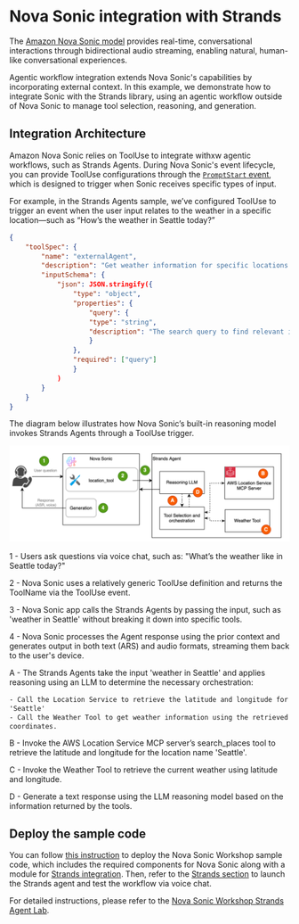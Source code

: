 # Nova Sonic integration with Strands 

The [Amazon Nova Sonic model](https://aws.amazon.com/ai/generative-ai/nova/speech/) provides real-time, conversational interactions through bidirectional audio streaming, enabling natural, human-like conversational experiences.

Agentic workflow integration extends Nova Sonic's capabilities by incorporating external context. In this example, we demonstrate how to integrate Sonic with the Strands library, using an agentic workflow outside of Nova Sonic to manage tool selection, reasoning, and generation.

## Integration Architecture 

Amazon Nova Sonic relies on ToolUse to integrate withxw agentic workflows, such as Strands Agents. During Nova Sonic's event lifecycle, you can provide ToolUse configurations through the [`PromptStart` event](https://docs.aws.amazon.com/nova/latest/userguide/input-events.html), which is designed to trigger when Sonic receives specific types of input.

For example, in the Strands Agents sample, we’ve configured ToolUse to trigger an event when the user input relates to the weather in a specific location—such as “How’s the weather in Seattle today?”

``` JSON
{
    "toolSpec": {
        "name": "externalAgent",
        "description": "Get weather information for specific locations.",
        "inputSchema": {
            "json": JSON.stringify({
                "type": "object",
                "properties": {
                    "query": {
                    "type": "string",
                    "description": "The search query to find relevant information"
                    }
                },
                "required": ["query"]
                }
            )
        }
    }
}
```
The diagram below illustrates how Nova Sonic’s built-in reasoning model invokes Strands Agents through a ToolUse trigger.

![architecture](./nova-sonic-agent-strands.png)

1 - Users ask questions via voice chat, such as: "What’s the weather like in Seattle today?"

2 - Nova Sonic uses a relatively generic ToolUse definition and returns the ToolName via the ToolUse event.

3 - Nova Sonic app calls the Strands Agents by passing the input, such as 'weather in Seattle' without breaking it down into specific tools.

4 - Nova Sonic processes the Agent response using the prior context and generates output in both text (ARS) and audio formats, streaming them back to the user's device.

A - The Strands Agents take the input 'weather in Seattle' and applies reasoning using an LLM to determine the necessary orchestration:

    - Call the Location Service to retrieve the latitude and longitude for 'Seattle'
    - Call the Weather Tool to get weather information using the retrieved coordinates.

B - Invoke the AWS Location Service MCP server’s search_places tool to retrieve the latitude and longitude for the location name 'Seattle'.

C - Invoke the Weather Tool to retrieve the current weather using latitude and longitude.

D - Generate a text response using the LLM reasoning model based on the information returned by the tools.

## Deploy the sample code
You can follow [this instruction](https://github.com/aws-samples/amazon-nova-samples/tree/main/speech-to-speech/workshops) to deploy the Nova Sonic Workshop sample code, which includes the required components for Nova Sonic along with a module for [Strands integration](https://github.com/aws-samples/amazon-nova-samples/blob/main/speech-to-speech/workshops/python-server/integration/strands_agent.py). Then, refer to the [Strands section](https://github.com/aws-samples/amazon-nova-samples/tree/main/speech-to-speech/workshops#strands-agent-integration) to launch the Strands agent and test the workflow via voice chat.

For detailed instructions, please refer to the [Nova Sonic Workshop Strands Agent Lab](https://catalog.workshops.aws/amazon-nova-sonic-s2s/en-US/02-repeatable-pattern/03-strands).